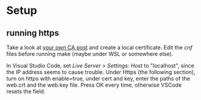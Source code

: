 # Setup

## running https

Take a look at [your own CA post](https://mefju7.priv.no/blog/posts/own_ca/) and create a local certificate. Edit the *cnf* files before running make (maybe under WSL or somewhere else).

In Visual Studio Code, set *Live Server > Settings: Host* to "localhost", since the IP address seems to cause trouble. Under Https (the following section), turn on https with enable=true, under cert and key, enter the paths of the web.crt and the web.key file. Press OK every time, otherwise VSCode resets the field.

